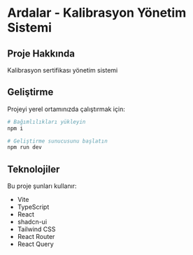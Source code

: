 
# Ardalar - Kalibrasyon Yönetim Sistemi

## Proje Hakkında

Kalibrasyon sertifikası yönetim sistemi

## Geliştirme

Projeyi yerel ortamınızda çalıştırmak için:

```sh
# Bağımlılıkları yükleyin
npm i

# Geliştirme sunucusunu başlatın
npm run dev
```

## Teknolojiler

Bu proje şunları kullanır:

- Vite
- TypeScript
- React
- shadcn-ui
- Tailwind CSS
- React Router
- React Query

